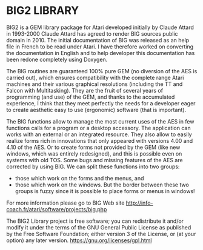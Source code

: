 BIG2 LIBRARY
===
BIG2 is a GEM library package for Atari developed initially by Claude Attard in 1993-2000
Claude Attard has agreed to render BIG sources public domain in 2010.
The initial documentation of BIG was released as an help file in French to be read under Atari.
I have therefore worked on converting the documentation in English and to help developer this documentation has been redone completely using Doxygen. 

The BIG routines are guaranteed 100% pure GEM (no diversion of the AES is carried out), which ensures compatibility with the complete range Atari machines and their various graphical resolutions (including the TT and Falcon with Multitasking). They are the fruit of several years of programming (and use) of the GEM, and thanks to the accumulated experience, I think that they meet perfectly the needs for a developer eager to create aesthetic easy to use (ergonomic) software (that is important).

The BIG functions allow to manage the most current uses of the AES in few functions calls for a program or a desktop accessory. The application can works with an external or an integrated resource. They also allow to easily realize forms rich in innovations that only appeared with versions 4.00 and 4.10 of the AES. Or to create forms not provided by the GEM (like new windows, which was entirely redesigned), and this is possible even on systems with old TOS. Some bugs and missing features of the AES are corrected by using BIG. We can split these functions into two groups:
- those which work on the forms and the menus, and 
- those which work on the windows. 
But the border between these two groups is fuzzy since it is possible to place forms or menus in windows!

For more information please go to BIG Web site http://info-coach.fr/atari/software/projects/big.php

The BIG2 Library project is free software; you can redistribute it
and/or modify  it under the terms of the GNU General Public License
as published by the Free Software Foundation; either version 3
of the License, or (at your option) any later version.
https://gnu.org/licenses/gpl.html